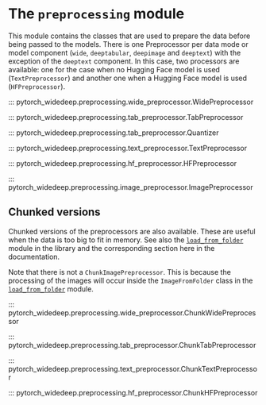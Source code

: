# The ``preprocessing`` module

This module contains the classes that are used to prepare the data before
being passed to the models. There is one Preprocessor per data mode or model
component (``wide``, ``deeptabular``, ``deepimage`` and ``deeptext``) with
the exception of the ``deeptext`` component. In this case, two processors are
available: one for the case when no Hugging Face model is used
(`TextPreprocessor`) and another one when a Hugging Face model is used
(`HFPreprocessor`).


::: pytorch_widedeep.preprocessing.wide_preprocessor.WidePreprocessor

::: pytorch_widedeep.preprocessing.tab_preprocessor.TabPreprocessor

::: pytorch_widedeep.preprocessing.tab_preprocessor.Quantizer

::: pytorch_widedeep.preprocessing.text_preprocessor.TextPreprocessor

::: pytorch_widedeep.preprocessing.hf_preprocessor.HFPreprocessor

::: pytorch_widedeep.preprocessing.image_preprocessor.ImagePreprocessor


## Chunked versions

Chunked versions of the preprocessors are also available. These are useful
when the data is too big to fit in memory. See also the [``load_from_folder``](load_from_folder.md)
module in the library and the corresponding section here in the documentation.

Note that there is not a ``ChunkImagePreprocessor``. This is because the
processing of the images will occur inside the `ImageFromFolder` class in
the [``load_from_folder``](load_from_folder.md) module.


::: pytorch_widedeep.preprocessing.wide_preprocessor.ChunkWidePreprocessor

::: pytorch_widedeep.preprocessing.tab_preprocessor.ChunkTabPreprocessor

::: pytorch_widedeep.preprocessing.text_preprocessor.ChunkTextPreprocessor

::: pytorch_widedeep.preprocessing.hf_preprocessor.ChunkHFPreprocessor
